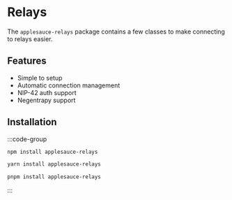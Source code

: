 # Relays

The `applesauce-relays` package contains a few classes to make connecting to relays easier.

## Features

- Simple to setup
- Automatic connection management
- NIP-42 auth support
- Negentrapy support

## Installation

:::code-group

```sh [npm]
npm install applesauce-relays
```

```sh [yarn]
yarn install applesauce-relays
```

```sh [pnpm]
pnpm install applesauce-relays
```

:::
